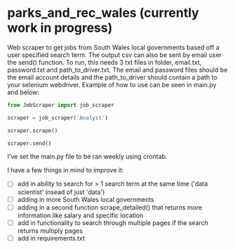 # parks_and_rec_wales (currently work in progress)
Web scraper to get jobs from South Wales local governments based off a user specified search term. The output csv can also be sent by email user the send() function. To run, this needs 3 txt files in folder, email.txt, password.txt and path_to_driver.txt. The email and password files should be the email account details and the path_to_driver should contain a path to your selenium webdriver. Example of how to use can be seen in main.py and below:

```python
from JobScraper import job_scraper

scraper = job_scraper('Analyst')

scraper.scrape()

scraper.send()
```

I've set the main.py file to be ran weekly using crontab.


I have a few things in mind to improve it:

- [ ] add in ability to search for > 1 search term at the same time ('data scientist' insead of just 'data')
- [ ] adding in more South Wales local governments 
- [ ] adding in a second function scrape_detailed() that returns more information like salary and specific location
- [ ] add in functionality to search through multiple pages if the search returns multiply pages
- [ ] add in requirements.txt
